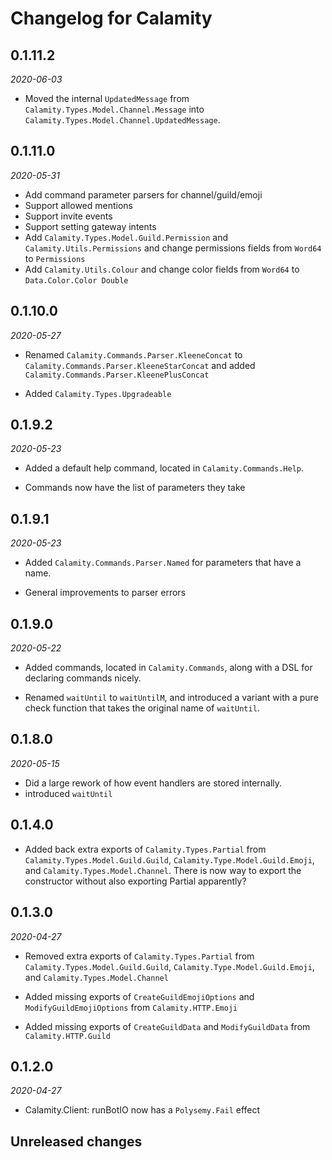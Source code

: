 # Changelog for Calamity

## 0.1.11.2

*2020-06-03*

* Moved the internal `UpdatedMessage` from
  `Calamity.Types.Model.Channel.Message` into
  `Calamity.Types.Model.Channel.UpdatedMessage`.

## 0.1.11.0

*2020-05-31*

* Add command parameter parsers for channel/guild/emoji
* Support allowed mentions
* Support invite events
* Support setting gateway intents
* Add `Calamity.Types.Model.Guild.Permission` and `Calamity.Utils.Permissions`
  and change permissions fields from `Word64` to `Permissions`
* Add `Calamity.Utils.Colour` and change color fields from `Word64` to
  `Data.Color.Color Double`

## 0.1.10.0

*2020-05-27*

* Renamed `Calamity.Commands.Parser.KleeneConcat` to
  `Calamity.Commands.Parser.KleeneStarConcat` and added
  `Calamity.Commands.Parser.KleenePlusConcat`
  
* Added `Calamity.Types.Upgradeable`

## 0.1.9.2

*2020-05-23*

* Added a default help command, located in `Calamity.Commands.Help`.

* Commands now have the list of parameters they take

## 0.1.9.1

*2020-05-23*

* Added `Calamity.Commands.Parser.Named` for parameters that have a name.

* General improvements to parser errors

## 0.1.9.0

*2020-05-22*

* Added commands, located in `Calamity.Commands`, along with a DSL for declaring
  commands nicely.
  
* Renamed `waitUntil` to `waitUntilM`, and introduced a variant with a pure
  check function that takes the original name of `waitUntil`.

## 0.1.8.0

*2020-05-15*

* Did a large rework of how event handlers are stored internally.
* introduced `waitUntil`

## 0.1.4.0

* Added back extra exports of `Calamity.Types.Partial` from
  `Calamity.Types.Model.Guild.Guild`, `Calamity.Type.Model.Guild.Emoji`, and
  `Calamity.Types.Model.Channel`. There is now way to export the constructor
  without also exporting Partial apparently?


## 0.1.3.0

*2020-04-27*

* Removed extra exports of `Calamity.Types.Partial` from
  `Calamity.Types.Model.Guild.Guild`, `Calamity.Type.Model.Guild.Emoji`, and
  `Calamity.Types.Model.Channel`

* Added missing exports of `CreateGuildEmojiOptions` and
  `ModifyGuildEmojiOptions` from `Calamity.HTTP.Emoji`

* Added missing exports of `CreateGuildData` and `ModifyGuildData` from
  `Calamity.HTTP.Guild`

## 0.1.2.0

*2020-04-27*

* Calamity.Client: runBotIO now has a `Polysemy.Fail` effect

## Unreleased changes
